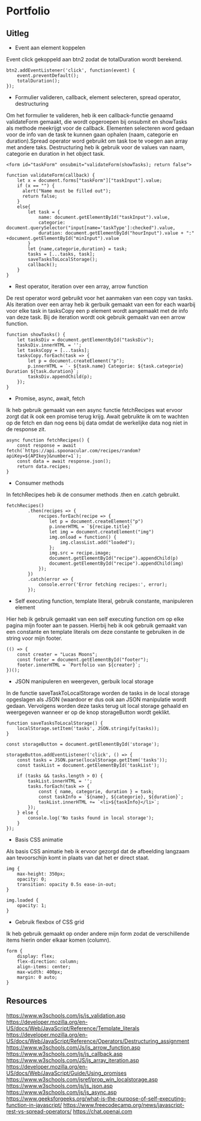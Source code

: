 # Portfolio
## Uitleg
- Event aan element koppelen

Event click gekoppeld aan btn2 zodat de totalDuration wordt berekend.
```
btn2.addEventListener('click', function(event) {
    event.preventDefault();
    totalDuration();
});
```
- Formulier valideren, callback, element selecteren, spread operator, destructuring

Om het formulier te valideren, heb ik een callback-functie genaamd validateForm gemaakt, die wordt opgeroepen bij onsubmit en showTasks als methode meekrijgt voor de callback. Elementen selecteren word gedaan voor de info van de task te kunnen gaan ophalen (naam, categorie en duration).Spread operator word gebruikt om task toe te voegen aan array met andere taks. 
Destructuring heb ik gebruik voor de values van naam, categorie en duration in het object task.
```
<form id="taskForm" onsubmit="validateForm(showTasks); return false">
```
```
function validateForm(callback) {
    let x = document.forms["taskForm"]["taskInput"].value;
    if (x == "") {
      alert("Name must be filled out");
      return false;
    }
    else{
        let task = {
            name: document.getElementById("taskInput").value,
            categorie: document.querySelector("input[name='taskType']:checked").value,
            duration: document.getElementById("hourInput").value + ":" +document.getElementById("minInput").value
        }
        let {name,categorie,duration} = task;
        tasks = [...tasks, task];
        saveTasksToLocalStorage();
        callback();
    }
}
```
- Rest operator, iteration over een array, arrow function

De rest operator word gebruikt voor het aanmaken van een copy van tasks.
Als iteration over een array heb ik gerbuik gemaakt van een for each waarbij voor elke task in tasksCopy een p element wordt aangemaakt met de info van deze task. Bij de iteration wordt ook gebruik gemaakt van een arrow function.
```
function showTasks() {
    let tasksDiv = document.getElementById("tasksDiv");
    tasksDiv.innerHTML = '';
    let tasksCopy = [...tasks];
    tasksCopy.forEach(task => {
        let p = document.createElement("p");
        p.innerHTML = `- ${task.name} Categorie: ${task.categorie} Duration ${task.duration}`;
        tasksDiv.appendChild(p);
    });
}
```
- Promise, async, await, fetch

Ik heb gebruik gemaakt van een async functie fetchRecipes wat ervoor zorgt dat ik ook een promise terug krijg. Await gebruikte ik om te wachten op de fetch en dan nog eens bij data omdat de werkelijke data nog niet in de response zit.
```
async function fetchRecipes() {
    const response = await fetch(`https://api.spoonacular.com/recipes/random?apiKey=${APIkey}&number=1`);
    const data = await response.json();
    return data.recipes;
}
```
- Consumer methods

In fetchRecipes heb ik de consumer methods .then en .catch gebruikt.
```
fetchRecipes()
        .then(recipes => {
            recipes.forEach(recipe => {
                let p = document.createElement("p")
                p.innerHTML = `${recipe.title}`
                let img = document.createElement("img")
                img.onload = function() {
                    img.classList.add("loaded");
                };
                img.src = recipe.image;
                document.getElementById("recipe").appendChild(p)
                document.getElementById("recipe").appendChild(img)
            });
        })
        .catch(error => {
            console.error('Error fetching recipes:', error);
        });
```
- Self executing function, template literal, gebruik constante, manipuleren element

Hier heb ik gebruik gemaakt van een self executing function om op elke pagina mijn footer aan te passen. Hierbij heb ik ook gebruik gemaakt van een constante en template literals om deze constante te gebruiken in de string voor mijn footer.
```
(() => {
    const creater = "Lucas Moons";
    const footer = document.getElementById("footer");
    footer.innerHTML = `Portfolio van ${creater}`;
})();
```
- JSON manipuleren en weergeven, gerbuik local storage

In de functie saveTaskToLocalStorage worden de tasks in de local storage opgeslagen als JSON (waardoor er dus ook aan JSON manipulatie wordt gedaan. Vervolgens worden deze tasks terug uit local storage gehaald en weergegeven wanneer er op de knop storageButton wordt geklikt.
```
function saveTasksToLocalStorage() {
    localStorage.setItem('tasks', JSON.stringify(tasks));
}

const storageButton = document.getElementById('storage');

storageButton.addEventListener('click', () => {
    const tasks = JSON.parse(localStorage.getItem('tasks'));
    const taskList = document.getElementById('taskList');

    if (tasks && tasks.length > 0) {
        taskList.innerHTML = '';
        tasks.forEach(task => {
            const { name, categorie, duration } = task;
            const taskInfo = `${name}, ${categorie}, ${duration}`;
            taskList.innerHTML += `<li>${taskInfo}</li>`;
        });
    } else {
        console.log('No tasks found in local storage');
    }
});
```
- Basis CSS animatie

Als basis CSS animatie heb ik ervoor gezorgd dat de afbeelding langzaam aan tevoorschijn komt in plaats van dat het er direct staat.
```
img {
    max-height: 350px;
    opacity: 0;
    transition: opacity 0.5s ease-in-out;
}

img.loaded {
    opacity: 1;
}
```
- Gebruik flexbox of CSS grid

Ik heb gebruik gemaakt op onder andere mijn form zodat de verschillende items hierin onder elkaar komen (column).
```
form {
    display: flex;
    flex-direction: column;
    align-items: center;
    max-width: 400px;
    margin: 0 auto;
}
```
## Resources
https://www.w3schools.com/js/js_validation.asp
https://developer.mozilla.org/en-US/docs/Web/JavaScript/Reference/Template_literals
https://developer.mozilla.org/en-US/docs/Web/JavaScript/Reference/Operators/Destructuring_assignment
https://www.w3schools.com/Js/js_arrow_function.asp
https://www.w3schools.com/js/js_callback.asp
https://www.w3schools.com/JS/js_array_iteration.asp
https://developer.mozilla.org/en-US/docs/Web/JavaScript/Guide/Using_promises
https://www.w3schools.com/jsref/prop_win_localstorage.asp
https://www.w3schools.com/js/js_json.asp
https://www.w3schools.com/js/js_async.asp
https://www.geeksforgeeks.org/what-is-the-purpose-of-self-executing-function-in-javascript/
https://www.freecodecamp.org/news/javascript-rest-vs-spread-operators/
https://chat.openai.com


